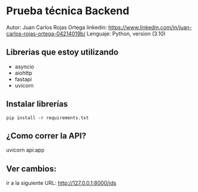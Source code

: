 # Prueba técnica Backend

Autor: Juan Carlos Rojas Ortega
linkedin: https://www.linkedin.com/in/juan-carlos-rojas-ortega-04214019b/
Lenguaje: Python, version (3.10)

## Librerias que estoy utilizando

* asyncio
* aiohttp
* fastapi
* uvicorn


## Instalar librerías


`pip install -r requirements.txt `

## ¿Como correr la API?

   uvicorn api:app
   
## Ver cambios:
ir a la siguiente URL: http://127.0.0.1:8000/ids
